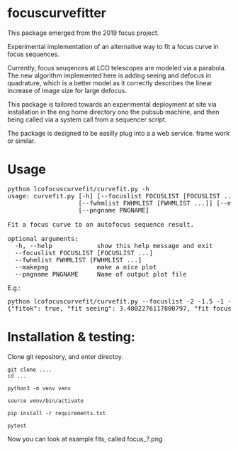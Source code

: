 # focuscurvefitter

This package emerged from the 2019 focus project.

Experimental implementation of an alternative way to fit a focus curve in focus sequences.

Currently, focus seuqences at LCO telescopes are modeled via a parabola. The new algorithm implemented
here is adding seeing and defocus in quadrature, which is a better model as it correctly describes
the linear increase of image size for large defocus. 

This package is tailored towards an experimental deployment at site via installation in the eng home directory ono the
 pubsub machine, and then being called via a system call from a sequencer script. 
 
The package is designed to be easilly plug into a a web service. 
 frame work or similar.
 
 
Usage
====
<pre>
python lcofocuscurvefit/curvefit.py -h
usage: curvefit.py [-h] [--focuslist FOCUSLIST [FOCUSLIST ...]]
                   [--fwhmlist FWHMLIST [FWHMLIST ...]] [--makepng]
                   [--pngname PNGNAME]

Fit a focus curve to an autofocus sequence result.

optional arguments:
  -h, --help            show this help message and exit
  --focuslist FOCUSLIST [FOCUSLIST ...]
  --fwhmlist FWHMLIST [FWHMLIST ...]
  --makepng             make a nice plot
  --pngname PNGNAME     Name of output plot file
</pre>


E.g.:
<pre>
python lcofocuscurvefit/curvefit.py --focuslist -2 -1.5 -1 -0.5 -0 0.5 1 1.5 2  --fwhmlist 3.6 3.57 3.74 4.21 5.34 5.89 7.1 8.26 9.46 --makepng
{"fitok": true, "fit_seeing": 3.4802276117800797, "fit_focus": -1.5252690391150956, "fit_slope": 2.472104038485136, "fit_rms": 0.11436685187985646}
</pre>


Installation & testing:
==
Clone git repository, and enter directoy.
```
git clone ....
cd ...

python3 -m venv venv

source venv/bin/activate

pip install -r requirements.txt

pytest
```

Now you can look at example fits, called focus_?.png
